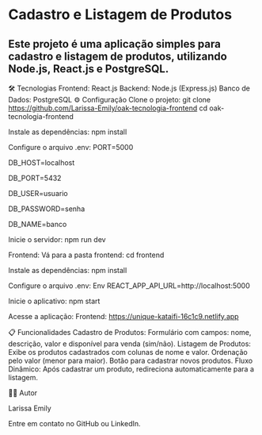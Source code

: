 # Cadastro e Listagem de Produtos

## Este projeto é uma aplicação simples para cadastro e listagem de produtos, utilizando Node.js, React.js e PostgreSQL.

🛠️ Tecnologias
Frontend: React.js
Backend: Node.js (Express.js)
Banco de Dados: PostgreSQL
⚙️ Configuração
Clone o projeto:
git clone https://github.com/Larissa-Emily/oak-tecnologia-frontend
cd oak-tecnologia-frontend

Instale as dependências:
npm install

Configure o arquivo .env:
PORT=5000

DB_HOST=localhost

DB_PORT=5432

DB_USER=usuario

DB_PASSWORD=senha

DB_NAME=banco


Inicie o servidor:
npm run dev

Frontend:
Vá para a pasta frontend:
cd frontend

Instale as dependências:
npm install

Configure o arquivo .env:
Env
REACT_APP_API_URL=http://localhost:5000

Inicie o aplicativo:
npm start

Acesse a aplicação:
Frontend: https://unique-kataifi-16c1c9.netlify.app

📋 Funcionalidades
Cadastro de Produtos:
Formulário com campos: nome, descrição, valor e disponível para venda (sim/não).
Listagem de Produtos:
Exibe os produtos cadastrados com colunas de nome e valor.
Ordenação pelo valor (menor para maior).
Botão para cadastrar novos produtos.
Fluxo Dinâmico:
Após cadastrar um produto, redireciona automaticamente para a listagem.

👨‍💻 Autor

Larissa Emily

Entre em contato no GitHub ou LinkedIn.

